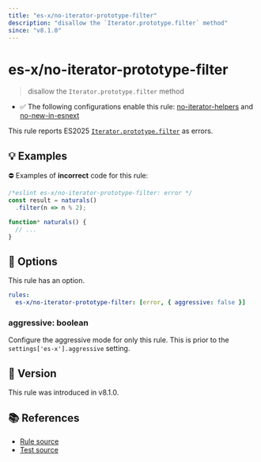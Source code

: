 ```yaml
---
title: "es-x/no-iterator-prototype-filter"
description: "disallow the `Iterator.prototype.filter` method"
since: "v8.1.0"
---
```


# es-x/no-iterator-prototype-filter
> disallow the `Iterator.prototype.filter` method

- ✅ The following configurations enable this rule: [no-iterator-helpers] and [no-new-in-esnext]

This rule reports ES2025 [`Iterator.prototype.filter`](https://github.com/tc39/proposal-iterator-helpers) as errors.

## 💡 Examples

⛔ Examples of **incorrect** code for this rule:

<eslint-playground type="bad">

```js
/*eslint es-x/no-iterator-prototype-filter: error */
const result = naturals()
  .filter(n => n % 2);

function* naturals() {
  // ...
}
```

</eslint-playground>

## 🔧 Options

This rule has an option.

```yaml
rules:
  es-x/no-iterator-prototype-filter: [error, { aggressive: false }]
```

### aggressive: boolean

Configure the aggressive mode for only this rule.
This is prior to the `settings['es-x'].aggressive` setting.

## 🚀 Version

This rule was introduced in v8.1.0.

## 📚 References

- [Rule source](https://github.com/eslint-community/eslint-plugin-es-x/blob/master/lib/rules/no-iterator-prototype-filter.js)
- [Test source](https://github.com/eslint-community/eslint-plugin-es-x/blob/master/tests/lib/rules/no-iterator-prototype-filter.js)

[no-iterator-helpers]: ../configs/index.md#no-iterator-helpers
[no-new-in-esnext]: ../configs/index.md#no-new-in-esnext
